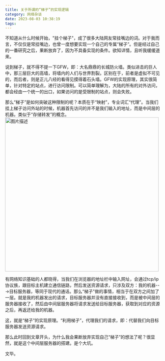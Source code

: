 ```yaml
---
title: 关于所谓的“梯子”的实现逻辑
category: 网络杂谈
date: 2023-08-03 10:38:19
tags:
---
```


不知道从什么时候开始，"挂个梯子"，成了很多大陆网友常挂嘴边的词。对于我而言，不仅仅是常挂嘴边，也曾一度想要实现一个自己的专属“梯子”。但是经过自己的一番研究之后，果断放弃了，因为不具备实现的条件。欲知详情，且听我缓缓道来。

说到梯子，就不得不提一下GFW，即：大名鼎鼎的长城防火墙。类似进击的巨人中，那三层巨大的高墙，将墙内的人们与世界割裂。区别在于，前者是虚拟不可见的，而后者，则是正儿八经的看得见摸得着石头墙。GFW的实现原理，其实很简单，针对特定的站点，进行访问限制。可以简单理解为，大陆的所有的对外访问，都会经由一个统一的出口，如果访问的是受限制的站点，则会失败。

那么“梯子”是如何突破这种限制的呢？本质在于“映射”，专业词汇“代理”。当我们挂上梯子访问外站的时候，机器首先访问的并不是我们输入的地址，而是中间层的机器。类似于“存储转发”的概念。
<img src="/img/ladder.webp" alt="图片描述" width='500px'>

有网络知识基础的人都晓得，当我们在浏览器的地址栏中输入网址，会通过tcp/ip协议族，跟目标主机建立通信链路，然后发送资源请求，只涉及双方：我的机器--->目标服务器，等同于现代的通话。那么“梯子”做的事情，相当于在双方之间加了一层。就是我的机器发出的请求，目标服务器并没有直接接收到，而是被中间层的服务器接收了，然后由中间层服务器将请求发送给目标服务器，获取到对应的资源之后，再返还给我的机器。

这，就是“梯子”的实现原理。“利用梯子”，代理我们的请求，即：代替我们向目标服务器发送资源请求。

那么此时回到文章开头，为什么我会果断放弃实现自己“梯子”的想法了呢？很显然，就是这个中间层服务器的搭建。是个大坑。

文毕。